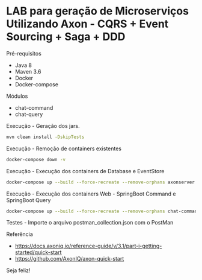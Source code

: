 LAB para geração de Microserviços Utilizando Axon - CQRS + Event Sourcing + Saga + DDD
============================

Pré-requisitos
- Java 8
- Maven 3.6
- Docker
- Docker-compose

Módulos
- chat-command
- chat-query

Execução - Geração dos jars.
```bash
mvn clean install -DskipTests
```
Execução - Remoção de containers existentes
```bash
docker-compose down -v
```
Execução - Execução dos containers de Database e EventStore
```bash
docker-compose up --build --force-recreate --remove-orphans axonserver sqlserver mysqlserver
```
Execução - Execução dos containers Web - SpringBoot Command e SpringBoot Query 
```bash
docker-compose up --build --force-recreate --remove-orphans chat-command chat-query
```
Testes - Importe o arquivo postman_collection.json com o PostMan

Referência
- https://docs.axoniq.io/reference-guide/v/3.1/part-i-getting-started/quick-start
- https://github.com/AxonIQ/axon-quick-start

Seja feliz!


